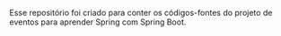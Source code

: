 Esse repositório foi criado para conter os códigos-fontes do projeto de eventos para aprender Spring com Spring Boot.
